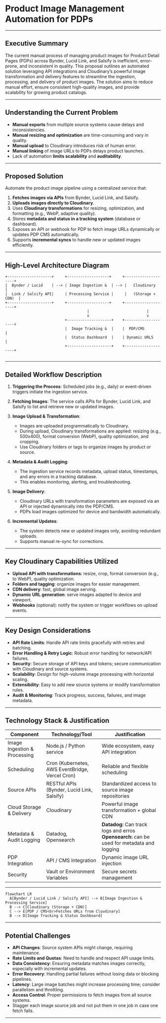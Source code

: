 
# Product Image Management Automation for PDPs

---

## Executive Summary

The current manual process of managing product images for Product Detail Pages (PDPs) across Bynder, Lucid Link, and Salsify is inefficient, error-prone, and inconsistent in quality. This proposal outlines an automated solution leveraging API integrations and Cloudinary’s powerful image transformation and delivery features to streamline the ingestion, processing, and delivery of product images. The solution aims to reduce manual effort, ensure consistent high-quality images, and provide scalability for growing product catalogs.

---

## Understanding the Current Problem

- **Manual exports** from multiple source systems cause delays and inconsistencies.
- **Manual resizing and optimization** are time-consuming and vary in quality.
- **Manual upload** to Cloudinary introduces risk of human error.
- **Manual linking** of image URLs to PDPs delays product launches.
- Lack of automation **limits scalability** and **auditability**.

---

## Proposed Solution

Automate the product image pipeline using a centralized service that:

1. **Fetches images via APIs** from Bynder, Lucid Link, and Salsify.
2. **Uploads images directly to Cloudinary**.
3. Uses **Cloudinary transformations** for resizing, optimization, and formatting (e.g., WebP, adaptive quality).
4. Stores **metadata and status in a tracking system** (database or dashboard).
5. Exposes an API or webhook for PDP to fetch image URLs dynamically or updates PDP CMS automatically.
6. Supports **incremental syncs** to handle new or updated images efficiently.

---

## High-Level Architecture Diagram

```
+--------------------+     +-------------------+     +--------------------+
|  Bynder / Lucid    | --> | Image Ingestion &  | --> |   Cloudinary       |
|  Link / Salsify API|     | Processing Service |     |   (Storage + CDN)  |
+--------------------+     +-------------------+     +--------------------+
                                     |                          |
                                     v                          v 
                           +--------------------+    +--------------------+
                           |  Image Tracking &  |    |  PDP/CMS           |
                           |  Status Dashboard  |    | Dynamic URLS       |
                           +--------------------+    +--------------------+
                   
```

---

## Detailed Workflow Description

1. **Triggering the Process**: Scheduled jobs (e.g., daily) or event-driven triggers initiate the ingestion service.

2. **Fetching Images**: The service calls APIs for Bynder, Lucid Link, and Salsify to list and retrieve new or updated images.

3. **Image Upload & Transformation**:
   - Images are uploaded programmatically to Cloudinary.
   - During upload, Cloudinary transformations are applied: resizing (e.g., 500x400), format conversion (WebP), quality optimization, and cropping.
   - Use Cloudinary folders or tags to organize images by product or source.

4. **Metadata & Audit Logging**:
   - The ingestion service records metadata, upload status, timestamps, and any errors in a tracking database.
   - This enables monitoring, alerting, and troubleshooting.

5. **Image Delivery**:
   - Cloudinary URLs with transformation parameters are exposed via an API or injected dynamically into the PDP/CMS.
   - PDPs load images optimized for device and bandwidth automatically.

6. **Incremental Updates**:
   - The system detects new or updated images only, avoiding redundant uploads.
   - Supports manual re-sync for corrections.

---

## Key Cloudinary Capabilities Utilized

- **Upload API with transformations**: resize, crop, format conversion (e.g., to WebP), quality optimization.
- **Folders and tagging**: organize images for easier management.
- **CDN delivery**: fast, global image serving.
- **Dynamic URL generation**: serve images adapted to device and viewport.
- **Webhooks** (optional): notify the system or trigger workflows on upload events.

---

## Key Design Considerations

- **API Rate Limits**: Handle API rate limits gracefully with retries and batching.
- **Error Handling & Retry Logic**: Robust error handling for network/API failures.
- **Security**: Secure storage of API keys and tokens; secure communication with Cloudinary and source systems.
- **Scalability**: Design for high-volume image processing with horizontal scaling.
- **Extensibility**: Easy to add new source systems or modify transformation rules.
- **Audit & Monitoring**: Track progress, success, failures, and image metadata.

---

## Technology Stack & Justification

| Component                  | Technology/Tool           | Justification                                      |
|----------------------------|--------------------------|---------------------------------------------------|
| Image Ingestion & Processing| Node.js / Python service  | Wide ecosystem, easy API integration               |
| Scheduling                 | Cron (Kubernetes, AWS EventBridge, Vercel Cron) | Reliable and flexible scheduling                    |
| Source APIs                | RESTful APIs (Bynder, Lucid Link, Salsify) | Standardized access to source image repositories   |
| Cloud Storage & Delivery   | Cloudinary                | Powerful image transformation + global CDN         |
| Metadata & Audit Logging   | Datadog, Opensearch | **Datadog:** Can track logs and erros  **Opensearch:** can be used for metadata and logging |
| PDP Integration            | API / CMS Integration     | Dynamic image URL injection                         |
| Security                  | Vault or Environment Variables | Secure secrets management                           |

---

```mermaid
flowchart LR
  A[Bynder / Lucid Link / Salsify API] --> B[Image Ingestion & Processing Service]
  B --> C[Cloudinary (Storage + CDN)]
  C --> E[PDP / CMS<br>Fetches URLs from Cloudinary]
  B --> D[Image Tracking & Status Dashboard]
```
---

## Potential Challenges

- **API Changes**: Source system APIs might change, requiring maintenance.
- **Rate Limits and Quotas**: Need to handle and respect API usage limits.
- **Data Consistency**: Ensuring metadata matches images correctly, especially with incremental updates.
- **Error Recovery**: Handling partial failures without losing data or blocking pipelines.
- **Latency**: Large image batches might increase processing time; consider parallelism and throttling.
- **Access Control**: Proper permissions to fetch images from all source systems.
- Stagger each image source job and not put them in one job in case one fetch fails.

---
